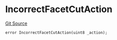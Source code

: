 # IncorrectFacetCutAction
[Git Source](https://github.com/thrackle-io/tron/blob/a6e068f4bc8dd6e86015430d874759ac1519196d/src/client/token/handler/diamond/HandlerDiamondLib.sol)


```solidity
error IncorrectFacetCutAction(uint8 _action);
```

